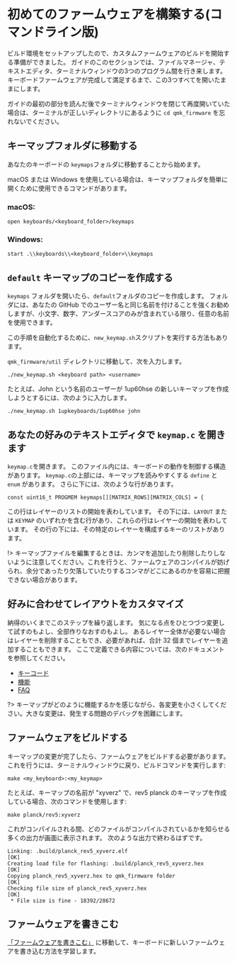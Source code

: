 # 初めてのファームウェアを構築する(コマンドライン版)

<!---
  original document: ed0575fc8:docs/newbs_building_firmware.md
  $ git show ed0575fc8:docs/newbs_building_firmware.md
-->

ビルド環境をセットアップしたので、カスタムファームウェアのビルドを開始する準備ができました。
ガイドのこのセクションでは、ファイルマネージャ、テキストエディタ、ターミナルウィンドウの3つのプログラム間を行き来します。
キーボードファームウェアが完成して満足するまで、この3つすべてを開いたままにします。

ガイドの最初の部分を読んだ後でターミナルウィンドウを閉じて再度開いていた場合は、ターミナルが正しいディレクトリにあるように `cd qmk_firmware` を忘れないでください。

## キーマップフォルダに移動する

あなたのキーボードの `keymaps`フォルダに移動することから始めます。

macOS または Windows を使用している場合は、キーマップフォルダを簡単に開くために使用できるコマンドがあります。

### macOS:

``` open keyboards/<keyboard_folder>/keymaps ```

### Windows:

``` start .\\keyboards\\<keyboard_folder>\\keymaps ```

## `default` キーマップのコピーを作成する

`keymaps` フォルダを開いたら、`default`フォルダのコピーを作成します。
フォルダには、あなたの GitHub でのユーザー名と同じ名前を付けることを強くお勧めしますが、小文字、数字、アンダースコアのみが含まれている限り、任意の名前を使用できます。

この手順を自動化するために、`new_keymap.sh`スクリプトを実行する方法もあります。

`qmk_firmware/util` ディレクトリに移動して、次を入力します。

```
./new_keymap.sh <keyboard path> <username>
```

たとえば、John という名前のユーザーが 1up60hse の新しいキーマップを作成しようとするには、次のように入力します。

```
./new_keymap.sh 1upkeyboards/1up60hse john
```

## あなたの好みのテキストエディタで `keymap.c` を開きます

`keymap.c`を開きます。
このファイル内には、キーボードの動作を制御する構造があります。
`keymap.c`の上部には、キーマップを読みやすくする `define` と `enum` があります。
さらに下には、次のような行があります。

    const uint16_t PROGMEM keymaps[][MATRIX_ROWS][MATRIX_COLS] = {

この行はレイヤーのリストの開始を表わしています。
その下には、`LAYOUT` または `KEYMAP` のいずれかを含む行があり、これらの行はレイヤーの開始を表わしています。
その行の下には、その特定のレイヤーを構成するキーのリストがあります。

!> キーマップファイルを編集するときは、カンマを追加したり削除したりしないように注意してください。これを行うと、ファームウェアのコンパイルが妨げられ、余分であったり欠落していたりするコンマがどこにあるのかを容易に把握できない場合があります。

## 好みに合わせてレイアウトをカスタマイズ

納得のいくまでこのステップを繰り返します。
気になる点をひとつづつ変更して試すのもよし、全部作りなおすのもよし。
あるレイヤー全体が必要ない場合はレイヤーを削除することもでき、必要があれば、合計 32 個までレイヤーを追加することもできます。
ここで定義できる内容については、次のドキュメントを参照してください。

* [キーコード](keycodes.md)
* [機能](features.md)
* [FAQ](faq.md)

?> キーマップがどのように機能するかを感じながら、各変更を小さくしてください。大きな変更は、発生する問題のデバッグを困難にします。

## ファームウェアをビルドする

キーマップの変更が完了したら、ファームウェアをビルドする必要があります。これを行うには、ターミナルウィンドウに戻り、ビルドコマンドを実行します:

    make <my_keyboard>:<my_keymap>

たとえば、キーマップの名前が "xyverz" で、rev5 planck のキーマップを作成している場合、次のコマンドを使用します:

    make planck/rev5:xyverz

これがコンパイルされる間、どのファイルがコンパイルされているかを知らせる多くの出力が画面に表示されます。
次のような出力で終わるはずです。

```
Linking: .build/planck_rev5_xyverz.elf                                              [OK]
Creating load file for flashing: .build/planck_rev5_xyverz.hex                      [OK]
Copying planck_rev5_xyverz.hex to qmk_firmware folder                               [OK]
Checking file size of planck_rev5_xyverz.hex                                        [OK]
 * File size is fine - 18392/28672
```

## ファームウェアを書きこむ

[「ファームウェアを書きこむ」](newbs_flashing.md) に移動して、キーボードに新しいファームウェアを書き込む方法を学習します。

